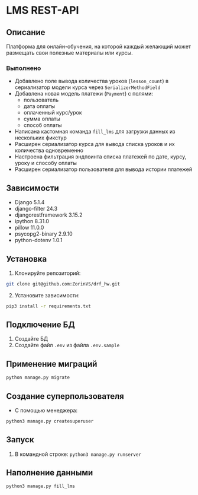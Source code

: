 # LMS REST-API

## Описание

Платформа для онлайн-обучения, на которой каждый желающий может размещать свои полезные материалы или курсы.

### Выполнено

- Добавлено поле вывода количества уроков (`lesson_count`) в сериализатор модели курса через `SerializerMethodField`
- Добавлена новая модель платежи (`Payment`) с полями: 
  - пользователь 
  - дата оплаты
  - оплаченный курс/урок 
  - сумма оплаты 
  - способ оплаты
- Написана кастомная команда `fill_lms` для загрузки данных из нескольких фикстур
- Расширен сериализатор курса для вывода списка уроков и их количества одновременно
- Настроена фильтрация эндпоинта списка платежей по дате, курсу, уроку и способу оплаты
- Расширен сериализатор пользователя для вывода истории платежей

## Зависимости

- Django 5.1.4
- django-filter 24.3
- djangorestframework 3.15.2
- ipython 8.31.0
- pillow 11.0.0
- psycopg2-binary 2.9.10
- python-dotenv 1.0.1

## Установка

1. Клонируйте репозиторий:
```bash
git clone git@github.com:ZorinVS/drf_hw.git
```
2. Установите зависимости:
```bash
pip3 install -r requirements.txt
```

## Подключение БД
1. Создайте БД
2. Создайте файл `.env` из файла `.env.sample`

## Применение миграций
```bash
python manage.py migrate
```

## Создание суперпользователя
- С помощью менеджера:
```bash
python3 manage.py createsuperuser
```

## Запуск
1. В командной строке: `python3 manage.py runserver`

## Наполнение данными
```bash
python3 manage.py fill_lms
```
